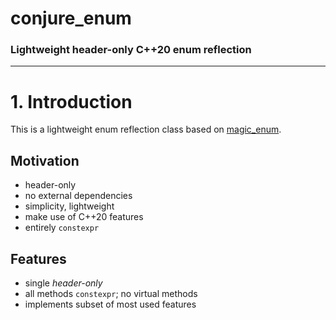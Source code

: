 # conjure_enum

### Lightweight header-only C++20 enum reflection

------------------------------------------------------------------------
# 1. Introduction
This is a lightweight enum reflection class based on [magic_enum](https://github.com/Neargye/magic_enum).

## Motivation
- header-only
- no external dependencies
- simplicity, lightweight
- make use of C++20 features
- entirely `constexpr`

## Features
- single _header-only_
- all methods `constexpr`; no virtual methods
- implements subset of most used features
